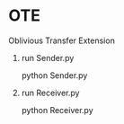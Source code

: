 # OTE
Oblivious Transfer Extension

1. run Sender.py 

    python Sender.py

2. run Receiver.py

    python Receiver.py

